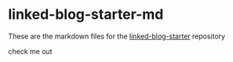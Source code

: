 # linked-blog-starter-md
These are the markdown files for the [linked-blog-starter](https://github.com/matthewwong525/linked-blog-starter) repository

check me out
